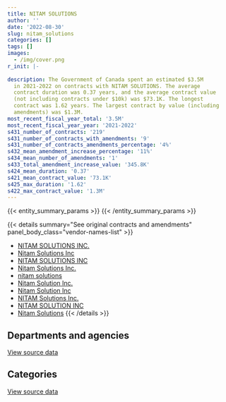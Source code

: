 ```yaml
---
title: NITAM SOLUTIONS
author: ''
date: '2022-08-30'
slug: nitam_solutions
categories: []
tags: []
images:
  - /img/cover.png
r_init: |-
  
description: The Government of Canada spent an estimated $3.5M
  in 2021-2022 on contracts with NITAM SOLUTIONS. The average
  contract duration was 0.37 years, and the average contract value
  (not including contracts under $10k) was $73.1K. The longest
  contract was 1.62 years. The largest contract by value (including
  amendments) was $1.3M.
most_recent_fiscal_year_total: '3.5M'
most_recent_fiscal_year_year: '2021-2022'
s431_number_of_contracts: '219'
s431_number_of_contracts_with_amendments: '9'
s431_number_of_contracts_amendments_percentage: '4%'
s432_mean_amendment_increase_percentage: '11%'
s434_mean_number_of_amendments: '1'
s433_total_amendment_increase_value: '345.8K'
s424_mean_duration: '0.37'
s421_mean_contract_value: '73.1K'
s425_max_duration: '1.62'
s422_max_contract_value: '1.3M'
---
```


<script src="/rmarkdown-libs/htmlwidgets/htmlwidgets.js"></script>
<link href="/rmarkdown-libs/datatables-css/datatables-crosstalk.css" rel="stylesheet" />
<script src="/rmarkdown-libs/datatables-binding/datatables.js"></script>
<script src="/rmarkdown-libs/jquery/jquery-3.6.0.min.js"></script>
<link href="/rmarkdown-libs/dt-core-bootstrap/css/dataTables.bootstrap.min.css" rel="stylesheet" />
<link href="/rmarkdown-libs/dt-core-bootstrap/css/dataTables.bootstrap.extra.css" rel="stylesheet" />
<script src="/rmarkdown-libs/dt-core-bootstrap/js/jquery.dataTables.min.js"></script>
<script src="/rmarkdown-libs/dt-core-bootstrap/js/dataTables.bootstrap.min.js"></script>
<link href="/rmarkdown-libs/crosstalk/css/crosstalk.min.css" rel="stylesheet" />
<script src="/rmarkdown-libs/crosstalk/js/crosstalk.min.js"></script>
<script src="/rmarkdown-libs/htmlwidgets/htmlwidgets.js"></script>
<link href="/rmarkdown-libs/datatables-css/datatables-crosstalk.css" rel="stylesheet" />
<script src="/rmarkdown-libs/datatables-binding/datatables.js"></script>
<script src="/rmarkdown-libs/jquery/jquery-3.6.0.min.js"></script>
<link href="/rmarkdown-libs/dt-core-bootstrap/css/dataTables.bootstrap.min.css" rel="stylesheet" />
<link href="/rmarkdown-libs/dt-core-bootstrap/css/dataTables.bootstrap.extra.css" rel="stylesheet" />
<script src="/rmarkdown-libs/dt-core-bootstrap/js/jquery.dataTables.min.js"></script>
<script src="/rmarkdown-libs/dt-core-bootstrap/js/dataTables.bootstrap.min.js"></script>
<link href="/rmarkdown-libs/crosstalk/css/crosstalk.min.css" rel="stylesheet" />
<script src="/rmarkdown-libs/crosstalk/js/crosstalk.min.js"></script>

{{< entity_summary_params >}}
{{< /entity_summary_params >}}

{{< details summary="See original contracts and amendments" panel_body_class="vendor-names-list" >}}
- [NITAM SOLUTIONS INC.](https://search.open.canada.ca/en/ct/?sort=contract_value_f%20desc&page=1&search_text=%22NITAM%20SOLUTIONS%20INC.%22)
- [Nitam Solutions Inc](https://search.open.canada.ca/en/ct/?sort=contract_value_f%20desc&page=1&search_text=%22Nitam%20Solutions%20Inc%22)
- [NITAM SOLUTIONS INC](https://search.open.canada.ca/en/ct/?sort=contract_value_f%20desc&page=1&search_text=%22NITAM%20SOLUTIONS%20INC%22)
- [Nitam Solutions Inc.](https://search.open.canada.ca/en/ct/?sort=contract_value_f%20desc&page=1&search_text=%22Nitam%20Solutions%20Inc.%22)
- [nitam solutions](https://search.open.canada.ca/en/ct/?sort=contract_value_f%20desc&page=1&search_text=%22nitam%20solutions%22)
- [Nitam Solution Inc.](https://search.open.canada.ca/en/ct/?sort=contract_value_f%20desc&page=1&search_text=%22Nitam%20Solution%20Inc.%22)
- [Nitam Solution Inc](https://search.open.canada.ca/en/ct/?sort=contract_value_f%20desc&page=1&search_text=%22Nitam%20Solution%20Inc%22)
- [NITAM Solutions Inc.](https://search.open.canada.ca/en/ct/?sort=contract_value_f%20desc&page=1&search_text=%22NITAM%20Solutions%20Inc.%22)
- [NITAM SOLUTION INC](https://search.open.canada.ca/en/ct/?sort=contract_value_f%20desc&page=1&search_text=%22NITAM%20SOLUTION%20INC%22)
- [Nitam Solutions](https://search.open.canada.ca/en/ct/?sort=contract_value_f%20desc&page=1&search_text=%22Nitam%20Solutions%22)
{{< /details >}}

## Departments and agencies

<div id="htmlwidget-1" style="width:100%;height:auto;" class="datatables html-widget"></div>
<script type="application/json" data-for="htmlwidget-1">{"x":{"style":"bootstrap","filter":"none","vertical":false,"data":[["<a href=\"/departments/aafc-aac/\">Agriculture and Agri-Food Canada<\/a>","<a href=\"/departments/aandc-aadnc/\">Crown-Indigenous Relations and Northern Affairs Canada<\/a>","<a href=\"/departments/cas-satj/\">Courts Administration Service<\/a>","<a href=\"/departments/cbsa-asfc/\">Canada Border Services Agency<\/a>","<a href=\"/departments/cgc-ccg/\">Canadian Grain Commission<\/a>","<a href=\"/departments/cic/\">Immigration, Refugees and Citizenship Canada<\/a>","<a href=\"/departments/cra-arc/\">Canada Revenue Agency<\/a>","<a href=\"/departments/crtc/\">Canadian Radio-television and Telecommunications Commission<\/a>","<a href=\"/departments/dfatd-maecd/\">Global Affairs Canada<\/a>","<a href=\"/departments/dfo-mpo/\">Fisheries and Oceans Canada<\/a>","<a href=\"/departments/dnd-mdn/\">National Defence<\/a>","<a href=\"/departments/elections/\">Elections Canada<\/a>","<a href=\"/departments/esdc-edsc/\">Employment and Social Development Canada<\/a>","<a href=\"/departments/feddevontario/\">Federal Economic Development Agency for Southern Ontario<\/a>","<a href=\"/departments/fin/\">Department of Finance Canada<\/a>","<a href=\"/departments/hc-sc/\">Health Canada<\/a>","<a href=\"/departments/ic/\">Innovation, Science and Economic Development Canada<\/a>","<a href=\"/departments/irb-cisr/\">Immigration and Refugee Board of Canada<\/a>","<a href=\"/departments/isc-sac/\">Indigenous Services Canada<\/a>","<a href=\"/departments/jus/\">Department of Justice Canada<\/a>","<a href=\"/departments/nrcan-rncan/\">Natural Resources Canada<\/a>","<a href=\"/departments/nserc-crsng/\">Natural Sciences and Engineering Research Council of Canada<\/a>","<a href=\"/departments/oag-bvg/\">Office of the Auditor General of Canada<\/a>","<a href=\"/departments/opc-cpvp/\">Office of the Privacy Commissioner of Canada<\/a>","<a href=\"/departments/osfi-bsif/\">Office of the Superintendent of Financial Institutions Canada<\/a>","<a href=\"/departments/pch/\">Canadian Heritage<\/a>","<a href=\"/departments/ps-sp/\">Public Safety Canada<\/a>","<a href=\"/departments/pwgsc-tpsgc/\">Public Services and Procurement Canada<\/a>","<a href=\"/departments/rcmp-grc/\">Royal Canadian Mounted Police<\/a>","<a href=\"/departments/ssc-spc/\">Shared Services Canada<\/a>","<a href=\"/departments/sshrc-crsh/\">Social Sciences and Humanities Research Council of Canada<\/a>","<a href=\"/departments/statcan/\">Statistics Canada<\/a>"],[null,148608.08,null,null,null,124677.71,null,null,310723.3,null,21899.4,18252.28,null,null,null,24896.16,99026.55,null,126802.04,null,null,25626.14,null,null,null,null,16442.44,676834.8,129501.86,null,null,null],[159877.42,126436.9,29505.31,null,20095.1,293415.14,6417,97832.12,409821.45,14342.53,13961.35,null,1617917.1,null,null,44290.47,117724.3,406493.77,null,73686.94,1030.72,427960.45,null,null,null,null,20553.06,950650.74,null,16104.76,187497.14,12973.98],[null,null,null,null,null,305061.23,29260.07,null,326836.15,53533.26,218.15,null,417300.8,null,null,28733.46,112881.92,24916.5,null,30877.23,56756.3,null,null,null,null,49582.14,null,836289.78,null,null,null,21863.56],[27268.85,null,25481.5,143970.81,null,48745.26,287070.5,null,175099.48,93606.93,105760.29,null,578734.24,48411.46,129006.45,25130.39,296123.09,null,null,22129.99,23260.3,null,40126.56,56001.75,128301.33,null,null,1122537.76,91473.69,null,null,34015.37]],"container":"<table class=\"table table-striped table-hover row-border order-column display\">\n  <thead>\n    <tr>\n      <th>Department<\/th>\n      <th>2018-2019<\/th>\n      <th>2019-2020<\/th>\n      <th>2020-2021<\/th>\n      <th>2021-2022<\/th>\n    <\/tr>\n  <\/thead>\n<\/table>","options":{"order":[[4,"desc"]],"pageLength":10,"autoWidth":true,"columnDefs":[{"targets":1,"render":"function(data, type, row, meta) {\n    return type !== 'display' ? data : DTWidget.formatCurrency(data, \"$\", 2, 3, \",\", \".\", true, null);\n  }"},{"targets":2,"render":"function(data, type, row, meta) {\n    return type !== 'display' ? data : DTWidget.formatCurrency(data, \"$\", 2, 3, \",\", \".\", true, null);\n  }"},{"targets":3,"render":"function(data, type, row, meta) {\n    return type !== 'display' ? data : DTWidget.formatCurrency(data, \"$\", 2, 3, \",\", \".\", true, null);\n  }"},{"targets":4,"render":"function(data, type, row, meta) {\n    return type !== 'display' ? data : DTWidget.formatCurrency(data, \"$\", 2, 3, \",\", \".\", true, null);\n  }"},{"width":"16%","targets":[1,2,3,4]},{"className":"dt-right","targets":[1,2,3,4]}],"orderClasses":false}},"evals":["options.columnDefs.0.render","options.columnDefs.1.render","options.columnDefs.2.render","options.columnDefs.3.render"],"jsHooks":[]}</script>
<p class="text-right">
<a href="https://github.com/GoC-Spending/contracts-data/tree/main/data/out/vendors/nitam_solutions/summary_by_fiscal_year_by_department.csv" class="source-data-link btn btn-link">View source data</a>
</p>

## Categories

<div id="htmlwidget-2" style="width:100%;height:auto;" class="datatables html-widget"></div>
<script type="application/json" data-for="htmlwidget-2">{"x":{"style":"bootstrap","filter":"none","vertical":false,"data":[["<a href=\"/categories/facilities_and_construction/\">Facilities and construction<\/a>","<a href=\"/categories/office_management/\">Office management<\/a>","<a href=\"/categories/defence/\">Defence<\/a>","<a href=\"/categories/professional_services/\">Professional services<\/a>"],[47307.45,1657696.98,null,18286.34],[140441.05,4908146.7,null,null],[null,2294110.54,null,null],[51315.54,3428183.39,22757.07,null]],"container":"<table class=\"table table-striped table-hover row-border order-column display\">\n  <thead>\n    <tr>\n      <th>Category<\/th>\n      <th>2018-2019<\/th>\n      <th>2019-2020<\/th>\n      <th>2020-2021<\/th>\n      <th>2021-2022<\/th>\n    <\/tr>\n  <\/thead>\n<\/table>","options":{"order":[[4,"desc"]],"dom":"t","pageLength":30,"autoWidth":true,"columnDefs":[{"targets":1,"render":"function(data, type, row, meta) {\n    return type !== 'display' ? data : DTWidget.formatCurrency(data, \"$\", 2, 3, \",\", \".\", true, null);\n  }"},{"targets":2,"render":"function(data, type, row, meta) {\n    return type !== 'display' ? data : DTWidget.formatCurrency(data, \"$\", 2, 3, \",\", \".\", true, null);\n  }"},{"targets":3,"render":"function(data, type, row, meta) {\n    return type !== 'display' ? data : DTWidget.formatCurrency(data, \"$\", 2, 3, \",\", \".\", true, null);\n  }"},{"targets":4,"render":"function(data, type, row, meta) {\n    return type !== 'display' ? data : DTWidget.formatCurrency(data, \"$\", 2, 3, \",\", \".\", true, null);\n  }"},{"width":"16%","targets":[1,2,3,4]},{"className":"dt-right","targets":[1,2,3,4]}],"orderClasses":false,"lengthMenu":[10,25,30,50,100]}},"evals":["options.columnDefs.0.render","options.columnDefs.1.render","options.columnDefs.2.render","options.columnDefs.3.render"],"jsHooks":[]}</script>
<p class="text-right">
<a href="https://github.com/GoC-Spending/contracts-data/tree/main/data/out/vendors/nitam_solutions/summary_by_fiscal_year_by_category.csv" class="source-data-link btn btn-link">View source data</a>
</p>
